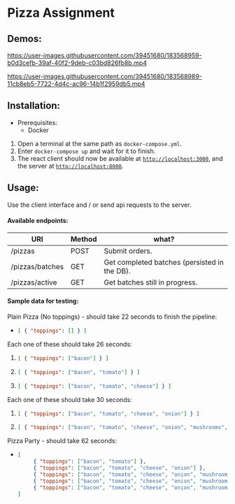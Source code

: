 # Pizza Assignment

## Demos:

https://user-images.githubusercontent.com/39451680/183568959-b0d3cefb-39af-40f2-9deb-c03bd826fb8b.mp4


https://user-images.githubusercontent.com/39451680/183568989-11cb8eb5-7722-4d4c-ac96-14b1f2959db5.mp4





## Installation:
- Prerequisites:
    + Docker
1. Open a terminal at the same path as `docker-compose.yml`.
2. Enter `docker-compose up` and wait for it to finish.
3. The react client should now be available at [`http://localhost:3000`](http://localhost:3000), and the server at [`http://localhost:8080`](http://localhost:8080).

## Usage:
Use the client interface and / or send api requests to the server.

#### Available endpoints:
| URI             	| Method 	| what?                         	            |
|-----------------	|--------	|-------------------------------	            |
| /pizzas         	| POST   	| Submit orders.                 	            |
| /pizzas/batches 	| GET    	| Get completed batches (persisted in the DB).  |
| /pizzas/active  	| GET    	| Get batches still in progress. 	            |

#### Sample data for testing:
Plain Pizza (No toppings) - should take 22 seconds to finish the pipeline:
-  ```json
   [ { "toppings": [] } ]
   ```

Each one of these should take 26 seconds:
1. ```json
   [ { "toppings": ["bacon"] } ]
   ```
2. ```json
   [ { "toppings": ["bacon", "tomato"] } ]
   ```
2. ```json
   [ { "toppings": ["bacon", "tomato", "cheese"] } ]
   ```

Each one of these should take 30 seconds:
1. ```json
   [ { "toppings": ["bacon", "tomato", "cheese", "onion"] } ]
   ```
2. ```json
   [ { "toppings": ["bacon", "tomato", "cheese", "onion", "mushrooms", "pepperoni"] } ]
   ```

Pizza Party - should take 62 seconds:
-  ```json
   [
        { "toppings": ["bacon", "tomato"] },
        { "toppings": ["bacon", "tomato", "cheese", "onion"] },
        { "toppings": ["bacon", "tomato", "cheese", "onion", "mushrooms"] },
        { "toppings": ["bacon", "tomato", "cheese", "onion", "mushrooms", "pepperoni"] },
        { "toppings": ["bacon", "tomato", "cheese", "onion", "mushrooms", "pepperoni", "sausage"] }
   ]
   ```

